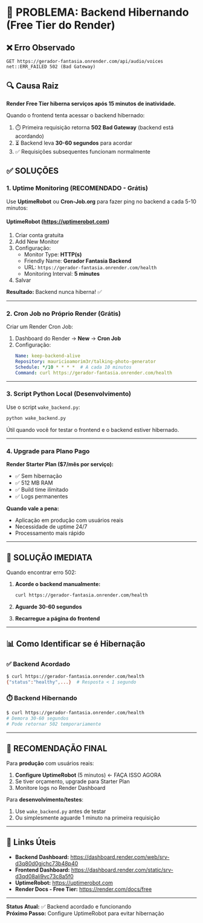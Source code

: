 # 🔴 PROBLEMA: Backend Hibernando (Free Tier do Render)

## ❌ Erro Observado

```
GET https://gerador-fantasia.onrender.com/api/audio/voices
net::ERR_FAILED 502 (Bad Gateway)
```

## 🔍 Causa Raiz

**Render Free Tier hiberna serviços após 15 minutos de inatividade.**

Quando o frontend tenta acessar o backend hibernado:
1. ⏱️ Primeira requisição retorna **502 Bad Gateway** (backend está acordando)
2. ⏳ Backend leva **30-60 segundos** para acordar
3. ✅ Requisições subsequentes funcionam normalmente

## ✅ SOLUÇÕES

### 1. **Uptime Monitoring (RECOMENDADO - Grátis)**

Use **UptimeRobot** ou **Cron-Job.org** para fazer ping no backend a cada 5-10 minutos:

#### UptimeRobot (https://uptimerobot.com)
1. Criar conta gratuita
2. Add New Monitor
3. Configuração:
   - Monitor Type: **HTTP(s)**
   - Friendly Name: **Gerador Fantasia Backend**
   - URL: `https://gerador-fantasia.onrender.com/health`
   - Monitoring Interval: **5 minutes**
4. Salvar

**Resultado:** Backend nunca hiberna! ✅

---

### 2. **Cron Job no Próprio Render (Grátis)**

Criar um Render Cron Job:

1. Dashboard do Render → **New** → **Cron Job**
2. Configuração:
   ```yaml
   Name: keep-backend-alive
   Repository: mauricioamorim3r/talking-photo-generator
   Schedule: */10 * * * *  # A cada 10 minutos
   Command: curl https://gerador-fantasia.onrender.com/health
   ```

---

### 3. **Script Python Local (Desenvolvimento)**

Use o script `wake_backend.py`:

```bash
python wake_backend.py
```

Útil quando você for testar o frontend e o backend estiver hibernado.

---

### 4. **Upgrade para Plano Pago**

**Render Starter Plan ($7/mês por serviço):**
- ✅ Sem hibernação
- ✅ 512 MB RAM
- ✅ Build time ilimitado
- ✅ Logs permanentes

**Quando vale a pena:**
- Aplicação em produção com usuários reais
- Necessidade de uptime 24/7
- Processamento mais rápido

---

## 🔧 SOLUÇÃO IMEDIATA

Quando encontrar erro 502:

1. **Acorde o backend manualmente:**
   ```bash
   curl https://gerador-fantasia.onrender.com/health
   ```

2. **Aguarde 30-60 segundos**

3. **Recarregue a página do frontend**

---

## 📊 Como Identificar se é Hibernação

### ✅ Backend Acordado
```bash
$ curl https://gerador-fantasia.onrender.com/health
{"status":"healthy",...}  # Resposta < 1 segundo
```

### ⏱️ Backend Hibernando
```bash
$ curl https://gerador-fantasia.onrender.com/health
# Demora 30-60 segundos
# Pode retornar 502 temporariamente
```

---

## 🎯 RECOMENDAÇÃO FINAL

Para **produção** com usuários reais:

1. **Configure UptimeRobot** (5 minutos) ← FAÇA ISSO AGORA
2. Se tiver orçamento, upgrade para Starter Plan
3. Monitore logs no Render Dashboard

Para **desenvolvimento/testes**:

1. Use `wake_backend.py` antes de testar
2. Ou simplesmente aguarde 1 minuto na primeira requisição

---

## 📝 Links Úteis

- **Backend Dashboard:** https://dashboard.render.com/web/srv-d3q80d0gjchc73b48p40
- **Frontend Dashboard:** https://dashboard.render.com/static/srv-d3qd08ali9vc73c8a5f0
- **UptimeRobot:** https://uptimerobot.com
- **Render Docs - Free Tier:** https://render.com/docs/free

---

**Status Atual:** ✅ Backend acordado e funcionando  
**Próximo Passo:** Configure UptimeRobot para evitar hibernação
